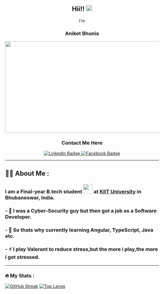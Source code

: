 <div align= "center">
  <h2>
  Hii!!
  <img src="https://media.giphy.com/media/hvRJCLFzcasrR4ia7z/giphy.gif" width="20px"/>
</h2>
    <p>I’m <br><h3>Aniket Bhunia</h3></p> 
</div>
<div id="header" align="center">
  <img src="https://media.giphy.com/media/scZPhLqaVOM1qG4lT9/giphy.gif" width="600" height="300"/>
</div>
<div id="badges" align="center">
  <h3> Contact Me Here </h3>
  <a href="https://www.linkedin.com/in/aniket-bhunia-433120201/">
    <img src="https://img.shields.io/badge/LinkedIn-blue?style=for-the-badge&logo=linkedin&logoColor=white" alt="LinkedIn Badge"/>
  </a>
<!--   <a href="your-youtube-URL">
    <img src="https://img.shields.io/badge/YouTube-red?style=for-the-badge&logo=youtube&logoColor=white" alt="Youtube Badge"/>
  </a> -->
  <a href="https://www.facebook.com/aniket.bhunia.7315/">
    <img src="https://img.shields.io/badge/Facebook-red?style=for-the-badge&logo=facebook&logoColor=white" alt="Facebook Badge"/>
  </a>
  <br>
  <img src="https://komarev.com/ghpvc/?username=AniketBhunia" alt=""/>
</div>

<!-- <div align="center">
  <img src="https://media.giphy.com/media/RbDKaczqWovIugyJmW/giphy.gif" width="600" height="300"/>
</div> -->

---

## :woman_technologist: About Me :
### I am a Final-year B.tech student <img src="https://media.giphy.com/media/WUlplcMpOCEmTGBtBW/giphy.gif" width="30"> at <a href="https://kiit.ac.in/">KIIT University</a> in Bhubaneswar, India.
###   - 👀 I was a Cyber-Security guy but then got a job as a Software Developer.
###  - 🌱 So thats why currently learning Angular, TypeScript, Java etc. 
###   - ⚡ I play Valorant to reduce stress,but the more i play,the more i get stressed.

---

### :fire: My Stats :
[![GitHub Streak](https://streak-stats.demolab.com/?user=AniketBhunia&currStreakNum=2FD3EB&fire=pink&sideLabels=F00&date_format=[Y.]n.j)](https://git.io/streak-stats)
[![Top Langs](https://github-readme-stats.vercel.app/api/top-langs/?username=AniketBhunia&layout=compact&theme=vision-friendly-dark)](https://github.com/anuraghazra/github-readme-stats)

<!---
AniketBhunia/AniketBhunia is a ✨ special ✨ repository because its `README.md` (this file) appears on your GitHub profile.
You can click the Preview link to take a look at your changes.
--->
